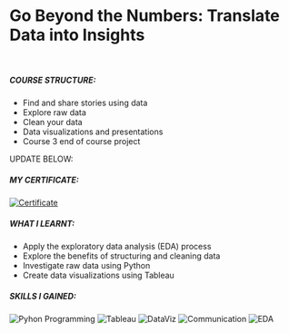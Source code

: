 # Go Beyond the Numbers: Translate Data into Insights  <br><br/>

##### COURSE STRUCTURE: 

- Find and share stories using data
- Explore raw data
- Clean your data
- Data visualizations and presentations
- Course 3 end of course project


UPDATE BELOW:
##### MY CERTIFICATE:

[![Certificate](https://img.shields.io/badge/-Certificate-1ca0f1?style=plastic&labelColor=1ca0f1&logo=Coursera&logoColor=white&link=https://coursera.org/share/5adefe5d69a6556ab5f791629cb2048b)](https://coursera.org/share/5adefe5d69a6556ab5f791629cb2048b)

##### WHAT I LEARNT:

- Apply the exploratory data analysis (EDA) process
- Explore the benefits of structuring and cleaning data
- Investigate raw data using Python
- Create data visualizations using Tableau  

##### SKILLS I GAINED: 

![Pyhon Programming](https://img.shields.io/badge/code-Python_Programming-1ca0f?style=plastic&labelColor=1ca0f1&logoColor=white) 
![Tableau](https://img.shields.io/badge/DataViz-Tableu_Software-1ca0f?style=plastic&labelColor=1ca0f1&logoColor=white) 
![DataViz](https://img.shields.io/badge/DataViz-Data_Visualization-1ca0f?style=plastic&labelColor=1ca0f1&logoColor=white) 
![Communication](https://img.shields.io/badge/communication-Effective_Communication-1ca0f?style=plastic&labelColor=1ca0f1&logoColor=white) 
![EDA](https://img.shields.io/badge/data-Exploratory_Data_Analysis-1ca0f?style=plastic&labelColor=1ca0f1&logoColor=white) 


